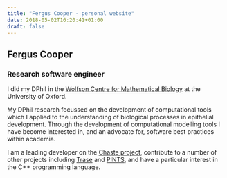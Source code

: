 ```yaml
---
title: "Fergus Cooper - personal website"
date: 2018-05-02T16:20:41+01:00
draft: false
---
```


## Fergus Cooper

### Research software engineer

I did my DPhil in the [Wolfson Centre for Mathematical Biology](https://www.maths.ox.ac.uk/groups/mathematical-biology) at the University of Oxford.

My DPhil research focussed on the development of computational tools which I applied to the understanding of biological processes in epithelial development.
Through the development of computational modelling tools I have become interested in, and an advocate for, software best practices within academia.

I am a leading developer on the [Chaste project](http://www.cs.ox.ac.uk/chaste/), contribute to a number of other projects including [Trase](https://github.com/trase-cpp/trase) and [PINTS](https://www.cs.ox.ac.uk/projects/PINTS/), and have a particular interest in the C++ programming language.